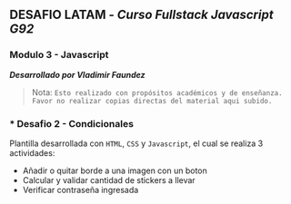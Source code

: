 ## DESAFIO LATAM - _Curso Fullstack Javascript G92_
### Modulo 3 - Javascript

**_Desarrollado por Vladimir Faundez_**
> Nota: `Esto realizado con propósitos académicos y de enseñanza. Favor no realizar copias directas del material aqui subido.`

### * Desafio 2 - Condicionales

Plantilla desarrollada con `HTML`, `CSS` y `Javascript`, el cual se realiza 3 actividades:

- Añadir o quitar borde a una imagen con un boton
- Calcular y validar cantidad de stickers a llevar
- Verificar contraseña ingresada
